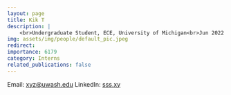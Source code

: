 ```yaml
---
layout: page
title: Kik T
description: |
    <br>Undergraduate Student, ECE, University of Michigan<br>Jun 2022 -- Present&lt;br&gt;Email: &lt;a href=&quot;mailto:xyz@uwash.edu&quot;&gt;xyz@uwash.edu&lt;/a&gt;
img: assets/img/people/default_pic.jpeg
redirect: 
importance: 6179
category: Interns
related_publications: false
---
```

Email: [xyz@uwash.edu](mailto:xyz@uwash.edu)
LinkedIn: [sss.xy](sss.xy)
